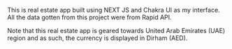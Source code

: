 This is real estate app built using NEXT JS  and Chakra UI as my interface. All the data gotten from this project were from Rapid API.

Note that this real estate app is geared towards United Arab Emirates (UAE) region and as such, the currency is displayed in Dirham (AED).
